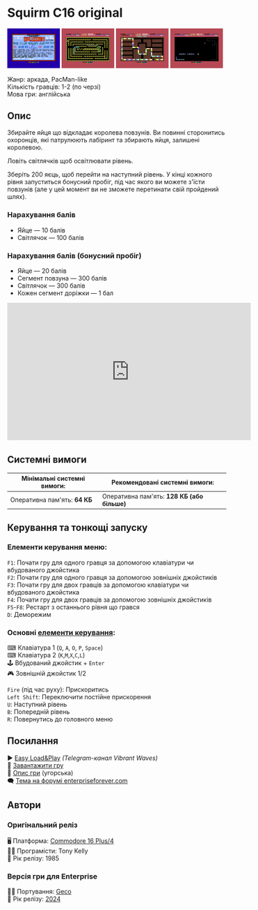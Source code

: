 # Squirm С16 original

<img src="screenshots/scrn_squirmc16_01.png" width="24%"> 
<img src="screenshots/scrn_squirmc16_02.png" width="24%"> 
<img src="screenshots/scrn_squirmc16_03.png" width="24%"> 
<img src="screenshots/scrn_squirmc16_04.png" width="24%">

Жанр: аркада, PacMan-like  
Кількість гравців: 1-2 (по черзі)  
Мова гри: англійська  


## Опис

Збирайте яйця що відкладає королева повзунів. Ви повинні сторонитись охоронців, які патрулюють лабіринт та збирають яйця, залишені королевою.

Ловіть світлячків щоб освітлювати рівень.

Зберіть 200 яєць, щоб перейти на наступний рівень. У кінці кожного рівня запуститься бонусний пробіг, під час якого ви можете з'їсти повзунів (але у цей момент ви не зможете перетинати свій пройдений шлях).

### Нарахування балів

- Яйце — 10 балів
- Світлячок — 100 балів

### Нарахування балів (бонусний пробіг)

- Яйце — 20 балів
- Сегмент повзуна — 300 балів
- Світлячок — 300 балів
- Кожен сегмент доріжки — 1 бал

<iframe width="560" height="315" src="https://www.youtube.com/embed/l_xLnVhSVCY" title="YouTube video player" frameborder="0" allowfullscreen></iframe>

## Системні вимоги

|Мінімальні системні вимоги:|Рекомендовані системні вимоги:|
|---------------------------|------------------------------|
|Оперативна пам'ять: **64 КБ**|Оперативна пам'ять: **128 КБ (або більше)**|  

## Керування та тонкощі запуску
### Елементи керування меню:

`F1`: Почати гру для одного гравця за допомогою клавіатури чи вбудованого джойстика  
`F2`: Почати гру для одного гравця за допомогою зовнішніх джойстиків  
`F3`: Почати гру для двох гравців за допомогою клавіатури чи вбудованого джойстика  
`F4`: Почати гру для двох гравців за допомогою зовнішніх джойстиків  
`F5`-`F8`: Рестарт з останнього рівня що грався  
`D`: Деморежим  

### Основні [елементи керування](../controllers.md): 
⌨ Клавіатура 1 (`Q`, `A`, `O`, `P`, `Space`)  
⌨ Клавіатура 2 (`K`,`M`,`X`,`C`,`L`)  
🕹 Вбудований джойстик + `Enter`  
🎮 Зовнішній джойстик 1/2  

`Fire` (під час руху): Прискоритись  
`Left Shift`: Переключити постійне прискорення  
`U`: Наступний рівень  
`B`: Попередній рівень  
`R`: Повернутись до головного меню  

## Посилання

▶ [Easy Load&Play](https://t.me/EP128k_Load_n_Play/730) *(Telegram-канал Vibrant Waves)*  
💾 [Завантажити гру](http://www.ep128.hu/Ep_Games/Prg/Squirm.rar)  
📃 [Опис гри]() (угорська)  
🗨 [Тема на форумі enterpriseforever.com](https://enterpriseforever.com/commodore-rol/squirm-c16-original/)  

## Автори
### Оригінальний реліз
🖥 Платформа: [Commodore 16 Plus/4](https://plus4world.powweb.com/software/Squirm)  
👨‍💻 Програмісти: Tony Kelly  
📅 Рік релізу: 1985  

### Версія гри для Enterprise
👨‍💻 Портування: [Geco](../../community/geco.md)  
📅 Рік релізу: [2024](../release_years/2024.md)